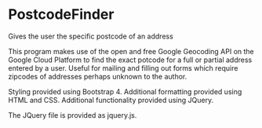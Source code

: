 # PostcodeFinder
Gives the user the specific postcode of an address

This program makes use of the open and free Google Geocoding API on the Google Cloud Platform to find the exact potcode for a full or partial address entered by a user. Useful for mailing and filling out forms which require zipcodes of addresses perhaps unknown to the author. 

Styling provided using Bootstrap 4.
Additional formatting provided using HTML and CSS.
Additional functionality provided using JQuery.

The JQuery file is provided as jquery.js.
